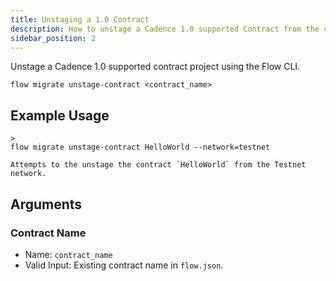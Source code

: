 ```yaml
---
title: Unstaging a 1.0 Contract
description: How to unstage a Cadence 1.0 supported Contract from the command line
sidebar_position: 2
---
```


Unstage a Cadence 1.0 supported contract project using the Flow CLI.

```shell
flow migrate unstage-contract <contract_name>
```

## Example Usage

```
>
flow migrate unstage-contract HelloWorld --network=testnet

Attempts to the unstage the contract `HelloWorld` from the Testnet network.

```

## Arguments

### Contract Name

- Name: `contract_name`
- Valid Input: Existing contract name in `flow.json`.

